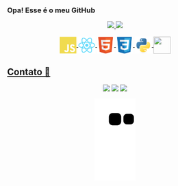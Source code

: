 ### Opa! Esse é o meu GitHub

 <div align="center">
  <a href="https://github.com/DDevcosta">
  <img height="150em" src="https://github-readme-stats.vercel.app/api?username=DDevCosta&show_icons=true&theme=dark&include_all_commits=true&count_private=true"/>
  <img height="150em" src="https://github-readme-stats.vercel.app/api/top-langs/?username=DDevCosta&layout=compact&langs_count=7&theme=dark"/>
</div>
 
<div align="center" style="display: inline_block"><br>
  <img align="center"  height="40" width="40" src="https://raw.githubusercontent.com/devicons/devicon/master/icons/javascript/javascript-plain.svg">
  <img align="center"  height="40" width="40" src="https://raw.githubusercontent.com/devicons/devicon/master/icons/react/react-original.svg">
  <img align="center"  height="40" width="40" src="https://raw.githubusercontent.com/devicons/devicon/master/icons/html5/html5-original.svg">
  <img align="center"  height="40" width="40" src="https://raw.githubusercontent.com/devicons/devicon/master/icons/css3/css3-original.svg">
   <img align="center" alt="Rafa-Python" height="40" width="40" src="https://raw.githubusercontent.com/devicons/devicon/master/icons/python/python-original.svg">
  <img align="center"  height="40" width="40"  src="https://cdn.jsdelivr.net/gh/devicons/devicon/icons/git/git-original.svg"">

</div>

## Contato 📢
 
 <div align="center"> 
  <a href="https://www.youtube.com/channel/UCGxgt2UW8k6tARoDfEAquuA" target="_blank"><img src="https://img.shields.io/badge/YouTube-FF0000?style=for-the-badge&logo=youtube&logoColor=white" target="_blank"></a>
  <a href = "DDevCosta@gmail.com"><img src="https://img.shields.io/badge/-Gmail-%23333?style=for-the-badge&logo=gmail&logoColor=white" target="_blank"></a>
  <a href="https://www.instagram.com/xuratoo/" target="_blank"><img src="https://img.shields.io/badge/-Instagram-%23E4405F?style=for-the-badge&logo=instagram&logoColor=white" target="_blank"></a>                                                                                                                                                    


 
  ![Snake animation](https://github.com/DDevCosta/DDevCosta/blob/output/github-contribution-grid-snake.svg)
 
</div>
